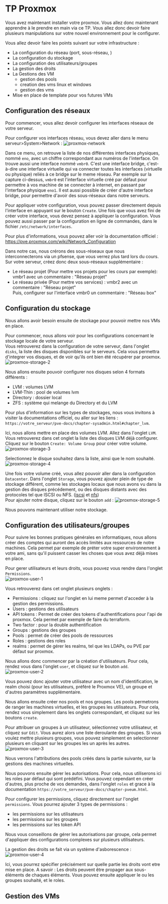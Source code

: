 # TP Proxmox

Vous avez maintenant installer votre proxmox. Vous allez donc maintenant apprendre à le prendre en main via ce TP.
Vous allez donc devoir faire plusieurs manipulations sur votre nouvel environnement pour le configurer.

Vous allez devoir faire les points suivant sur votre infrastructure : 
- La configuration du réseau (port, sous-réseau, )
- La configuration du stockage
- La configuration des utilisateurs/groupes
- La gestion des droits
- La Gestions des VM
    - gestion des pools
    - creation des vms linux et windows
    - gestion des vms
- Mise en place de template pour vos futures VMs

## Configuration des réseaux

Pour commencer, vous allez devoir configurer les interfaces réseaux de votre serveur. 

Pour configurer vos interfaces réseau, vous devez aller dans le menu serveur>System>Network :
![proxmox-network](src/proxmox-network.png)

Dans ce menu, on retrouve la liste de nos différentes interfaces physiques, nommé `eno`, avec un chiffre correspondant aux numéros de l'interface.
On trouve aussi une interface nommé ``vmbr0``. C'est une interface bridge, c'est-à-dire une interface virtuelle qui va connecter toutes les interfaces (virtuelle ou physique) reliés à ce bridge sur le meme réseau. Par exemple sur la capture ci-dessus, ``vmbr0`` est l'interface virtuelle créé par défaut pour permettre à vos machine de se connecter à internet, en passant par l'interface physique `eno1`.
Il est aussi possible de créer d'autre interface bridge, pour permettre d'avoir des sous-réseaux dans notre serveurs.

Pour appliquer votre configuration, vous pouvez passer directement depuis l'interface en appuyant sur le bouton `Create`. Une fois que vous avez fini de créer votre interface, vous devez pensez à appliquer la configuration.
Vous pouvez aussi passer par la configuration en ligne de commandes, dans le fichier `/etc/network/interfaces`.

Pour plus d'informations, vous pouvez aller voir la documentation officiel : https://pve.proxmox.com/wiki/Network_Configuration

Dans notre cas, nous crérons des sous-réseaux que nous interconnecterons via un pfsense, que vous verrez plus tard lors du cours.
Sur votre serveur, créez donc deux sous-réseaux supplémentaire :
- Le réseau projet (Pour mettre vos projets pour les cours par exemple): vmbr1 avec un commentaire : "Réseau projet"
- Le réseau privée (Pour mettre vos services) : vmbr2 avec un commentaire : "Réseau projet"<br>
Puis, configurer sur l'interface vmbr0 un commentaire : "Réseau box"

## Configuration du stockage

Nous allons avoir besoin ensuite de stockage pour pouvoir mettre nos VMs en place.

Pour commencer, nous allons voir pour les configurations concernant le stockage locale de votre serveur.<br>
Vous retrouverez dans la configuration de votre serveur, dans l'onglet ``disks``, la liste des disques disponibles sur le serveurs. Cela vous permettra d'integrer vos disques, et de voir qu'ils ont bien été récupérer par proxmox.
![proxmox-storage-2](src/proxmox-storage-2.png)

Nous allons ensuite pouvoir configurer nos disques selon 4 formats différents : 
- LVM : volumes LVM
- LVM-Thin : pool de volumes lvm
- Directory : dossier local
- ZFS : système qui melange du Directory et du LVM

Pour plus d'information sur les types de stockages, nous vous invitons à visiter la documentations officiel, ou aller sur les liens : ``https://votre_serveur/pve-docs/chapter-sysadmin.html#chapter_lvm``.

Ici, nous allons mettre en place des volumes LVM. Allez dans l'onglet `LVM`. Vous retrouverez dans cet onglet la liste des disques LVM déjà configurer. Cliquez sur le bouton `Create: Volume Group` pour créer votre volume.<br>
![proxmox-storage-3](src/proxmox-storage-3.png)

Selectionnez le disque souhaitez dans la liste, ainsi que le nom souhaité.<br>
![proxmox-storage-4](src/proxmox-storage-4.png)

Une fois votre volume créé, vous allez pouvoir aller dans la configuration `Datacenter`. Dans l'onglet `Storage`, vous pouvez ajouter plein de type de stockage différent, comme les stockages locaux que nous avons vu dans la gestion des disques précédement, ou des disques distants avec des protocoles tel que ISCSI ou NFS. ([iscsi](https://doc.ubuntu-fr.org/iscsi) et [nfs](https://doc.ubuntu-fr.org/nfs))<br>
Pour ajouter notre disque, cliquez sur le bouton `add` :
![proxmox-storage-5](src/proxmox-storage-5.png)

Nous pouvons maintenant utiliser notre stockage.

## Configuration des utilisateurs/groupes

Pour suivre les bonnes pratiques générales en informatiques, nous allons créer des comptes qui auront des accès limités aux ressources de notre machines. Cela permet par exemple de préter votre super environnement à votre ami, sans qu'il puissent casser les choses que vous avez déjà mises en place.

Pour gerer utilisateurs et leurs droits, vous pouvez vous rendre dans l'onglet `Permissions`.<br>
![proxmox-user-1](src/proxmox-user-1.png)

Vous retrouverez dans cet onglet plusieurs onglets : 
- Permissions : cliquez sur l'onglet en lui meme permet d'acceder à la gestion des permissions.
- Users : gestions des utilisateurs
- API tokens : Permet de créer des tokens d'authentifications pour l'api de proxmox. Cela permet par exemple de faire du terraform.
- Two factor : pour la double authentification
- Groups : gestions des groupes
- Pools : permet de créer des pools de ressources
- Roles : gestions des roles
- realms : permet de gérer les realms, tel que les LDAPs, ou PVE par défaut sur proxmox.

Nous allons donc commencer par la création d'utilisateurs. Pour cela, rendez vous dans l'onglet `user`, et cliquez sur le bouton `add`.
![proxmox-user-2](src/proxmox-user-2.png)

Vous pouvez donc ajouter votre utilisateur avec un nom d'identification, le realm choisi (pour les utilisateurs, préféré le Proxmox VE), un groupe et d'autres paramètres supplémentaire.

Nous allons ensuite créer nos pools et nos groupes. Les pools permetrons de ranger les machines virtuelles, et les groupes les utilisateurs. Pour cela, rendez vous simplement dans les onglets correspondant, et cliquez sur les boutons `create`.

Pour attribuer un groupes à un utilisateur, sélectionnez votre utilisateur, et cliquez sur `Edit`. Vous aurez alors une liste deroulante des groupes. Si vous voulez mettre plusieurs groupes, vous pouvez simplement en selectionner plusieurs en cliquant sur les groupes les un après les autres.
![proxmox-user-3](src/proxmox-user-3.png)

Nous verrons l'attributions des pools créés dans la partie suivante, sur la gestions des machines virtuelles.

Nous pouvons ensuite gérer les autorisations. Pour cela, nous utiliserons ici les roles par défaut qui sont prédéfini. Vous pouvez cependant en créer d'autres, plus proche de vos demandes, dans l'onglet `roles` et grace à la documentation ``https://votre_serveur/pve-docs/chapter-pveum.html``.

Pour configurer les permissions, cliquez directement sur l'onglet ``permissions``. Vous pourrez ajouter 3 types de permissions : 
- les permissions sur les utilisateurs
- les permissions sur les groupes
- les permissions sur les token API

Nous vous conseillons de gérer les autorisations par groupe, cela permet d'appliquer des configurations complexes sur plusieurs utilisateurs.

La gestion des droits se fait via un système d'asborescence : 
![proxmox-user-4](src/proxmox-user-4.png)

Ici, vous pourrez spécifier précisément sur quelle partie les droits vont etre mise en place. A savoir : Les droits peuvent être propager aux sous-éléments de chaques éléments. Vous pouvez ensuite appliquer le ou les groupes souhaité, et le roles.

## Gestion des VMs